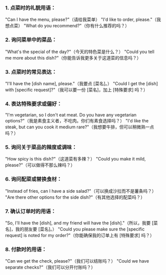 ### 1. 点菜时的礼貌用语：
"Can I have the menu, please?"（请给我菜单）
"I'd like to order, please."（我想点菜）
"What do you recommend?"（你有什么推荐的吗？）

### 2. 询问菜单中的菜品：
"What's the special of the day?"（今天的特色菜是什么？）
"Could you tell me more about this dish?"（你能告诉我更多关于这道菜的信息吗？）

### 3. 点菜时的常见表达：
"I'll have the [dish name], please."（我要点 [菜名]。）
"Could I get the [dish] with [specific request]?"（我可以要一份 [菜名]，加上 [特殊要求] 吗？）


### 4. 表达特殊要求或偏好：
"I'm vegetarian, so I don't eat meat. Do you have any vegetarian options?"（我是素食主义者，不吃肉。你们有素食选择吗？）
"I'd like the steak, but can you cook it medium rare?"（我想要牛排，但可以稍微熟一点吗？）

### 5. 询问关于菜品的辣度或调味：
"How spicy is this dish?"（这道菜有多辣？）
"Could you make it mild, please?"（可以做得不那么辣吗？）

### 6. 询问配菜或替换食材：
"Instead of fries, can I have a side salad?"（可以换成沙拉而不是薯条吗？）
"Are there other options for the side dish?"（有其他选择的配菜吗？）

### 7. 确认订单时的用语：
"So, I'll have the [dish], and my friend will have the [dish]."（所以，我要 [菜名]，我的朋友要 [菜名]。）
"Could you please make sure the [specific request] is noted for my order?"（你能确保我的订单上有 [特殊要求] 吗？）

### 8. 付款时的用语：
"Can we get the check, please?"（我们可以结账吗？）
"Could we have separate checks?"（我们可以分开付账吗？）

